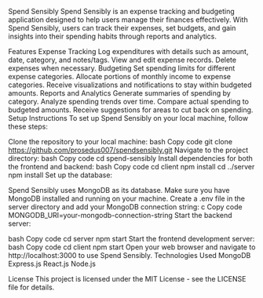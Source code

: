 Spend Sensibly
Spend Sensibly is an expense tracking and budgeting application designed to help users manage their finances effectively. With Spend Sensibly, users can track their expenses, set budgets, and gain insights into their spending habits through reports and analytics.

Features
Expense Tracking
Log expenditures with details such as amount, date, category, and notes/tags.
View and edit expense records.
Delete expenses when necessary.
Budgeting
Set spending limits for different expense categories.
Allocate portions of monthly income to expense categories.
Receive visualizations and notifications to stay within budgeted amounts.
Reports and Analytics
Generate summaries of spending by category.
Analyze spending trends over time.
Compare actual spending to budgeted amounts.
Receive suggestions for areas to cut back on spending.
Setup Instructions
To set up Spend Sensibly on your local machine, follow these steps:

Clone the repository to your local machine:
bash
Copy code
git clone https://github.com/prosedus007/spendsensibly.git
Navigate to the project directory:
bash
Copy code
cd spend-sensibly
Install dependencies for both the frontend and backend:
bash
Copy code
cd client
npm install
cd ../server
npm install
Set up the database:

Spend Sensibly uses MongoDB as its database. Make sure you have MongoDB installed and running on your machine.
Create a .env file in the server directory and add your MongoDB connection string:
c
Copy code
MONGODB_URI=your-mongodb-connection-string
Start the backend server:

bash
Copy code
cd server
npm start
Start the frontend development server:
bash
Copy code
cd client
npm start
Open your web browser and navigate to http://localhost:3000 to use Spend Sensibly.
Technologies Used
MongoDB
Express.js
React.js
Node.js

License
This project is licensed under the MIT License - see the LICENSE file for details.